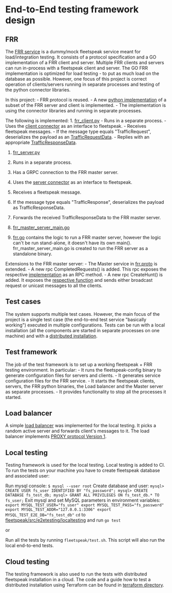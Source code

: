 # End-to-End testing framework design

## FRR

The
[FRR service](https://github.com/google/fleetspeak/blob/master/fleetspeak/src/inttesting/frr/proto/fleetspeak_frr/frr.proto)
is a dummy/mock fleetspeak service meant for load/integration testing. It
consists of a protocol specification and a GO implementation of a FRR client and
server. Multiple FRR clients and servers can run in-process with a fleetspeak
client and server. The GO FRR implementation is optimized for load testing - to
put as much load on the database as possible. However, one focus of this project
is correct operation of clients/servers running in separate processes and
testing of the python connector libraries.

In this project: - FRR protocol is reused. - A new
[python implementation](https://github.com/google/fleetspeak/tree/master/frr_python)
of a subset of the FRR server and client is implemented. - The implementation is
using the connector libraries and running in separate processes.

The following is implemented: 1.
[frr_client.py](https://github.com/google/fleetspeak/blob/master/frr_python/frr_client.py) -
Runs in a separate process. - Uses the
[client connector](https://github.com/google/fleetspeak/tree/master/fleetspeak_python/fleetspeak/client_connector)
as an interface to fleetspeak. - Receives fleetspeak messages. - If the message
type equals "TrafficRequest", deserializes the payload as an
[TrafficRequestData](https://github.com/google/fleetspeak/blob/690991be00993813230a8f6c3aad703b21dfb0c5/fleetspeak/src/inttesting/frr/proto/fleetspeak_frr/frr.proto#L15). -
Replies with an appropriate
[TrafficResponseData](https://github.com/google/fleetspeak/blob/690991be00993813230a8f6c3aad703b21dfb0c5/fleetspeak/src/inttesting/frr/proto/fleetspeak_frr/frr.proto#L36).

1.  [frr_server.py](https://github.com/google/fleetspeak/blob/master/frr_python/frr_server.py)
2.  Runs in a separate process.
3.  Has a GRPC connection to the FRR master server.
4.  Uses the
    [server connector](https://github.com/google/fleetspeak/tree/master/fleetspeak_python/fleetspeak/server_connector)
    as an interface to fleetspeak.
5.  Receives a fleetspeak message.
6.  If the message type equals "TrafficResponse", deserializes the payload as
    TrafficResponseData.
7.  Forwards the received TrafficResponseData to the FRR master server.

8.  [frr_master_server_main.go](https://github.com/google/fleetspeak/blob/master/fleetspeak/src/e2etesting/frr-master-server-main/frr_master_server_main.go)

9.  [frr.go](https://github.com/google/fleetspeak/blob/master/fleetspeak/src/inttesting/frr/frr.go)
    contains the logic to run a FRR master server, however the logic can't be
    run stand-alone, it doesn't have its own main(). frr_master_server_main.go
    is created to run the FRR server as a standalone binary.

Extensions to the FRR master server: - The Master service in
[frr.proto](https://github.com/google/fleetspeak/blob/master/fleetspeak/src/inttesting/frr/proto/fleetspeak_frr/frr.proto)
is extended. - A new rpc CompletedRequests() is added. This rpc exposes the
respective
[implementation](https://github.com/google/fleetspeak/blob/690991be00993813230a8f6c3aad703b21dfb0c5/fleetspeak/src/inttesting/frr/frr.go#L454)
as an RPC method. - A new rpc CreateHunt() is added. It exposes the
[respective function](https://github.com/google/fleetspeak/blob/690991be00993813230a8f6c3aad703b21dfb0c5/fleetspeak/src/inttesting/frr/frr.go#L542)
and sends either broadcast request or unicast messages to all the clients.

## Test cases

The system supports multiple test cases. However, the main focus of the project
is a single test case (the end-to-end test service "basically working") executed
in multiple configurations. Tests can be run with a local installation (all the
components are started in separate processes on one machine) and with a
[distributed installation](https://github.com/google/fleetspeak/tree/master/terraform).

## Test framework

The job of the test framework is to set up a working fleetspeak + FRR testing
environment. In particular: - It runs the fleetspeak-config binary to generate
configuration files for servers and clients. - It generates service
configuration files for the FRR service. - It starts the fleetspeak clients,
servers, the FRR python binaries, the Load balancer and the Master server as
separate processes. - It provides functionality to stop all the processes it
started.

## Load balancer

A simple
[load balancer](https://github.com/google/fleetspeak/blob/master/fleetspeak/src/e2etesting/balancer/balancer.go)
was implemented for the local testing. It picks a random active server and
forwards client's messages to it. The load balancer implements
[PROXY protocol Version 1](https://www.haproxy.org/download/1.8/doc/proxy-protocol.txt).

## Local testing

Testing framework is used for the local testing. Local testing is added to CI.
To run the tests on your machine you have to create fleetspeak database and
associated user:

Run mysql console: `$ mysql --user root` Create database and user: `mysql>
CREATE USER fs_user IDENTIFIED BY "fs_password"; mysql> CREATE DATABASE
fs_test_db; mysql> GRANT ALL PRIVILEGES ON fs_test_db.* TO fs_user;` Exit mysql
and set MySQL parameters in environment variables: `export
MYSQL_TEST_USER="fs_user" export MYSQL_TEST_PASS="fs_password" export
MYSQL_TEST_ADDR="127.0.0.1:3306" export MYSQL_TEST_E2E_DB="fs_test_db"` `cd` to
[fleetspeak/src/e2etesting/localtesting](https://github.com/google/fleetspeak/tree/master/fleetspeak/src/e2etesting/localtesting)
and run `go test`

or

Run all the tests by running `fleetspeak/test.sh`. This script will also run the
local end-to-end tests.

## Cloud testing

The testing framework is also used to run the tests with distributed fleetspeak
installation in a cloud. The code and a guide how to test a distributed
installation using Terraform can be found in
[terraform directory](https://github.com/google/fleetspeak/tree/master/terraform).
